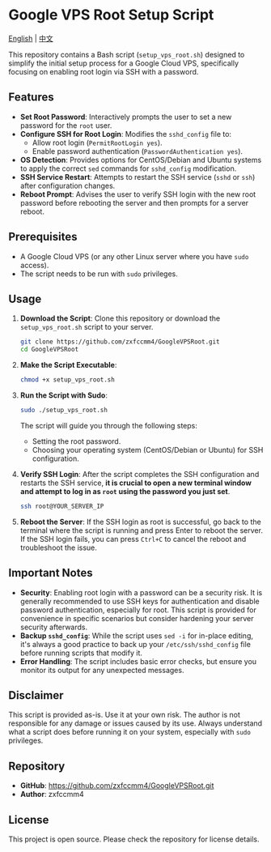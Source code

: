# Google VPS Root Setup Script

[English](README.md) | [中文](READMECN.md)

This repository contains a Bash script (`setup_vps_root.sh`) designed to simplify the initial setup process for a Google Cloud VPS, specifically focusing on enabling root login via SSH with a password.

## Features

*   **Set Root Password**: Interactively prompts the user to set a new password for the `root` user.
*   **Configure SSH for Root Login**: Modifies the `sshd_config` file to:
    *   Allow root login (`PermitRootLogin yes`).
    *   Enable password authentication (`PasswordAuthentication yes`).
*   **OS Detection**: Provides options for CentOS/Debian and Ubuntu systems to apply the correct `sed` commands for `sshd_config` modification.
*   **SSH Service Restart**: Attempts to restart the SSH service (`sshd` or `ssh`) after configuration changes.
*   **Reboot Prompt**: Advises the user to verify SSH login with the new root password before rebooting the server and then prompts for a server reboot.

## Prerequisites

*   A Google Cloud VPS (or any other Linux server where you have `sudo` access).
*   The script needs to be run with `sudo` privileges.

## Usage

1.  **Download the Script**:
    Clone this repository or download the `setup_vps_root.sh` script to your server.

    ```bash
    git clone https://github.com/zxfccmm4/GoogleVPSRoot.git
    cd GoogleVPSRoot
    ```

2.  **Make the Script Executable**:

    ```bash
    chmod +x setup_vps_root.sh
    ```

3.  **Run the Script with Sudo**:

    ```bash
    sudo ./setup_vps_root.sh
    ```

    The script will guide you through the following steps:
    *   Setting the root password.
    *   Choosing your operating system (CentOS/Debian or Ubuntu) for SSH configuration.

4.  **Verify SSH Login**:
    After the script completes the SSH configuration and restarts the SSH service, **it is crucial to open a new terminal window and attempt to log in as `root` using the password you just set**.

    ```bash
    ssh root@YOUR_SERVER_IP
    ```

5.  **Reboot the Server**:
    If the SSH login as root is successful, go back to the terminal where the script is running and press Enter to reboot the server. If the SSH login fails, you can press `Ctrl+C` to cancel the reboot and troubleshoot the issue.

## Important Notes

*   **Security**: Enabling root login with a password can be a security risk. It is generally recommended to use SSH keys for authentication and disable password authentication, especially for root. This script is provided for convenience in specific scenarios but consider hardening your server security afterwards.
*   **Backup `sshd_config`**: While the script uses `sed -i` for in-place editing, it's always a good practice to back up your `/etc/ssh/sshd_config` file before running scripts that modify it.
*   **Error Handling**: The script includes basic error checks, but ensure you monitor its output for any unexpected messages.

## Disclaimer

This script is provided as-is. Use it at your own risk. The author is not responsible for any damage or issues caused by its use. Always understand what a script does before running it on your system, especially with `sudo` privileges.

## Repository

- **GitHub**: https://github.com/zxfccmm4/GoogleVPSRoot.git
- **Author**: zxfccmm4

## License

This project is open source. Please check the repository for license details.

